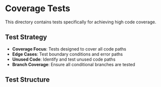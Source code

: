 # Coverage Tests

This directory contains tests specifically for achieving high code coverage.

## Test Strategy

- **Coverage Focus**: Tests designed to cover all code paths
- **Edge Cases**: Test boundary conditions and error paths
- **Unused Code**: Identify and test unused code paths
- **Branch Coverage**: Ensure all conditional branches are tested

## Test Structure

